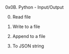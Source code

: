 0x0B. Python - Input/Output

0. Read file

1. Write to a file

2. Append to a file

3. To JSON string
